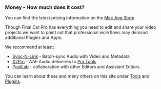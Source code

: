 ### Money - How much does it cost?

You can find the latest pricing information on the [Mac App Store](https://itunes.apple.com/au/app/final-cut-pro/id424389933?mt=12).

Though Final Cut Pro has everything you need to edit and share your video projects we want to point out that professional workflows may demand additional Plugins and Apps.

We recommend at least:

- [Sync-N-Link](/ecosystem/tools/#sync-n-link-x) - Batch-sync Audio with Video and Metadata
- [X2Pro](/ecosystem/tools/#x2pro) - AAF Audio deliveries to [Pro Tools](https://www.avid.com/pro-tools)
- [PostLab](/ecosystem/tools/#postlab) - collaboration with other Editors and Assistant Editors

You can learn about these and many others on this site under [Tools](/ecosystem/tools/) and [Plugins](/ecosystem/plugins/).
